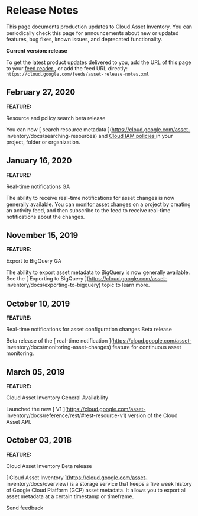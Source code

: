 #  Release Notes

This page documents production updates to Cloud Asset Inventory. You can
periodically check this page for announcements about new or updated features,
bug fixes, known issues, and deprecated functionality.

**Current version: release**

To get the latest product updates delivered to you, add the URL of this page
to your [ feed reader
](https://wikipedia.org/wiki/Comparison_of_feed_aggregators) , or add the feed
URL directly: ` https://cloud.google.com/feeds/asset-release-notes.xml `

##  February 27, 2020

**FEATURE:**

Resource and policy search beta release

You can now [ search resource metadata ](https://cloud.google.com/asset-
inventory/docs/searching-resources) and [ Cloud IAM policies
](https://cloud.google.com/asset-inventory/docs/searching-iam-policies) in
your project, folder or organization.

##  January 16, 2020

**FEATURE:**

Real-time notifications GA

The ability to receive real-time notifications for asset changes is now
generally available. You can [ monitor asset changes
](https://cloud.google.com/asset-inventory/docs/monitoring-asset-changes) on a
project by creating an activity feed, and then subscribe to the feed to
receive real-time notifications about the changes.

##  November 15, 2019

**FEATURE:**

Export to BigQuery GA

The ability to export asset metadata to BigQuery is now generally available.
See the [ Exporting to BigQuery ](https://cloud.google.com/asset-
inventory/docs/exporting-to-bigquery) topic to learn more.

##  October 10, 2019

**FEATURE:**

Real-time notifications for asset configuration changes Beta release

Beta release of the [ real-time notification ](https://cloud.google.com/asset-
inventory/docs/monitoring-asset-changes) feature for continuous asset
monitoring.

##  March 05, 2019

**FEATURE:**

Cloud Asset Inventory General Availability

Launched the new [ V1 ](https://cloud.google.com/asset-
inventory/docs/reference/rest/#rest-resource-v1) version of the Cloud Asset
API.

##  October 03, 2018

**FEATURE:**

Cloud Asset Inventory Beta release

[ Cloud Asset Inventory ](https://cloud.google.com/asset-
inventory/docs/overview) is a storage service that keeps a five week history
of Google Cloud Platform (GCP) asset metadata. It allows you to export all
asset metadata at a certain timestamp or timeframe.

Send feedback

